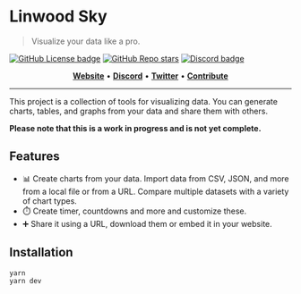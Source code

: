 # Linwood Sky

> Visualize your data like a pro.

[![GitHub License badge](https://img.shields.io/github/license/LinwoodCloud/Sky?color=2D5DCD&style=for-the-badge&logo=data:image/svg+xml;base64,PHN2ZyB4bWxucz0iaHR0cDovL3d3dy53My5vcmcvMjAwMC9zdmciIHdpZHRoPSIxOTIiIGhlaWdodD0iMTkyIiBmaWxsPSIjMmQ1ZGNkIiB2aWV3Qm94PSIwIDAgMjU2IDI1NiI%2BPHJlY3Qgd2lkdGg9IjI1NiIgaGVpZ2h0PSIyNTYiIGZpbGw9Im5vbmUiPjwvcmVjdD48cmVjdCB4PSIzMiIgeT0iNDgiIHdpZHRoPSIxOTIiIGhlaWdodD0iMTYwIiByeD0iOCIgZmlsbD0ibm9uZSIgc3Ryb2tlPSIjMmQ1ZGNkIiBzdHJva2UtbGluZWNhcD0icm91bmQiIHN0cm9rZS1saW5lam9pbj0icm91bmQiIHN0cm9rZS13aWR0aD0iMTYiPjwvcmVjdD48bGluZSB4MT0iNzYiIHkxPSI5NiIgeDI9IjE4MCIgeTI9Ijk2IiBmaWxsPSJub25lIiBzdHJva2U9IiMyZDVkY2QiIHN0cm9rZS1saW5lY2FwPSJyb3VuZCIgc3Ryb2tlLWxpbmVqb2luPSJyb3VuZCIgc3Ryb2tlLXdpZHRoPSIxNiI%2BPC9saW5lPjxsaW5lIHgxPSI3NiIgeTE9IjEyOCIgeDI9IjE4MCIgeTI9IjEyOCIgZmlsbD0ibm9uZSIgc3Ryb2tlPSIjMmQ1ZGNkIiBzdHJva2UtbGluZWNhcD0icm91bmQiIHN0cm9rZS1saW5lam9pbj0icm91bmQiIHN0cm9rZS13aWR0aD0iMTYiPjwvbGluZT48bGluZSB4MT0iNzYiIHkxPSIxNjAiIHgyPSIxODAiIHkyPSIxNjAiIGZpbGw9Im5vbmUiIHN0cm9rZT0iIzJkNWRjZCIgc3Ryb2tlLWxpbmVjYXA9InJvdW5kIiBzdHJva2UtbGluZWpvaW49InJvdW5kIiBzdHJva2Utd2lkdGg9IjE2Ij48L2xpbmU%2BPC9zdmc%2B)](https://github.com/LinwoodCloud/butterfly/blob/main/LICENSE)
[![GitHub Repo stars](https://img.shields.io/github/stars/LinwoodCloud/butterfly?color=2D5DCD&logo=github&logoColor=2D5DCD&style=for-the-badge)](https://github.com/LinwoodCloud/butterfly)
[![Discord badge](https://img.shields.io/discord/735424757142519848?style=for-the-badge&color=2D5DCD&logo=discord&logoColor=2D5DCD)](https://discord.linwood.dev)
</div>

<p align="center">
    <a href="http://sky.linwood.dev"><b>Website</b></a> •
    <a href="https://go.linwood.dev/discord"><b>Discord</b></a> •
    <a href="https://twitter.com/LinwoodCloud"><b>Twitter</b></a> •
    <a href="CONTRIBUTING.md"><b>Contribute</b></a>
</p>  

---

This project is a collection of tools for visualizing data.
You can generate charts, tables, and graphs from your data and share them with others.

**Please note that this is a work in progress and is not yet complete.**

## Features

* 📊 Create charts from your data. Import data from CSV, JSON, and more from a local file or from a URL. Compare multiple datasets with a variety of chart types.
* ⏱️ Create timer, countdowns and more and customize these.
* ➕ Share it using a URL, download them or embed it in your website.

## Installation

```sh
yarn
yarn dev
```
